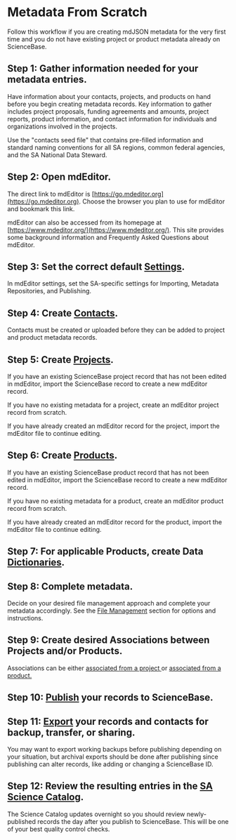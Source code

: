 # Metadata From Scratch

Follow this workflow if you are creating mdJSON metadata for the very first time and you do not have existing project or product metadata already on ScienceBase.

## Step 1: Gather information needed for your metadata entries.

Have information about your contacts, projects, and products on hand before you begin creating metadata records. Key information to gather includes project proposals, funding agreements and amounts, project reports, product information, and contact information for individuals and organizations involved in the projects.

Use the "contacts seed file" that contains pre-filled information and standard naming conventions for all SA regions, common federal agencies, and the SA National Data Steward.

## Step 2: Open mdEditor.

The direct link to mdEditor is [https://go.mdeditor.org](https://go.mdeditor.org). Choose the browser you plan to use for mdEditor and bookmark this link.

mdEditor can also be accessed from its homepage at [https://www.mdeditor.org/](https://www.mdeditor.org/). This site provides some background information and Frequently Asked Questions about mdEditor.

## Step 3: Set the correct default [Settings](../settings.md).

In mdEditor settings, set the SA-specific settings for Importing, Metadata Repositories, and Publishing.

## Step 4: Create [Contacts](../contacts/).

Contacts must be created or uploaded before they can be added to project and product metadata records.

## Step 5: Create [Projects](../project-entry-guidance/).

If you have an existing ScienceBase project record that has not been edited in mdEditor, import the ScienceBase record to create a new mdEditor record.

If you have no existing metadata for a project, create an mdEditor project record from scratch.

If you have already created an mdEditor record for the project, import the mdEditor file to continue editing.

## Step 6: Create [Products](../product-entry-guidance/).

If you have an existing ScienceBase product record that has not been edited in mdEditor, import the ScienceBase record to create a new mdEditor record.

If you have no existing metadata for a product, create an mdEditor product record from scratch.

If you have already created an mdEditor record for the product, import the mdEditor file to continue editing.

## Step 7: For applicable Products, create Data [Dictionaries](../product-entry-guidance/dictionaries-tab-product.md).

## Step 8: Complete metadata.

Decide on your desired file management approach and complete your metadata accordingly. See the [File Management](../data-management/) section for options and instructions.

## Step 9: Create desired Associations between Projects and/or Products.

Associations can be either [associated from a project ](../project-entry-guidance/associating-records.md)or [associated from a product.](../product-entry-guidance/associating-records-products.md)

## Step 10: [Publish](../publish/) your records to ScienceBase.

## Step 11: [Export](../data-management/export.md) your records and contacts for backup, transfer, or sharing.

You may want to export working backups before publishing depending on your situation, but archival exports should be done after publishing since publishing can alter records, like adding or changing a ScienceBase ID.

## Step 12: Review the resulting entries in the [SA Science Catalog](https://www.fws.gov/science/catalog/).

The Science Catalog updates overnight so you should review newly-published records the day after you publish to ScienceBase. This will be one of your best quality control checks.

